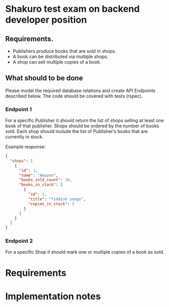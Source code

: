# Shakuro test exam on backend developer position 

## Requirements.
- Publishers produce books that are sold in shops.
- A book can be distributed via multiple shops.
- A shop can sell multiple copies of a book.

## What should to be done

Please model the required database relations and create API Endpoints described below.
The code should be covered with tests (rspec).

### Endpoint 1

For a specific Publisher it should return the list of shops selling at least one book of that publisher. Shops should be ordered by the number of books sold. Each shop should include the list of Publisher’s books that are currently in stock. 

Example response:
```json
{
  "shops": [
    {
      "id": 1,
      "name": "Amazon",
      "books_sold_count": 10,
      "books_in_stock": [
        {
          "id": 2,
          "title": "Yiddish songs",
          "copies_in_stock": 3
        }
      ]
    }
  ]
}
```

### Endpoint 2

 For a specific Shop it should mark one or multiple copies of a book as sold.
 

# Requirements

# Implementation notes
